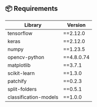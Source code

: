 
## 📦 Requirements

| Library              | Version    |
|----------------------|------------|
| tensorflow           | ==2.12.0   |
| keras                | ==2.12.0   |
| numpy                | ==1.23.5   |
| opencv-python        | ==4.8.0.74 |
| matplotlib           | ==3.7.1    |
| scikit-learn         | ==1.3.0    |
| patchify             | ==0.2.3    |
| split-folders        | ==0.5.1    |
| classification-models| ==1.0.0    |

